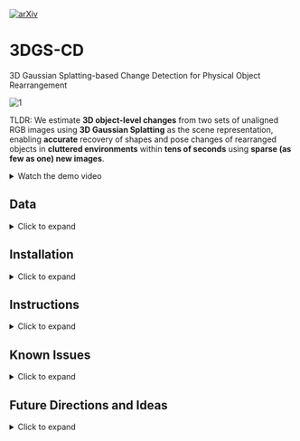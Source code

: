 [![arXiv](https://img.shields.io/badge/arXiv-2411.03706-b31b1b.svg)](https://arxiv.org/abs/2411.03706)
# 3DGS-CD
3D Gaussian Splatting-based Change Detection for Physical Object Rearrangement

![1](https://github.com/user-attachments/assets/659806cd-d127-48aa-addb-771db4458926)


TLDR: We estimate **3D object-level changes** from two sets of unaligned RGB images using **3D Gaussian Splatting** as the scene representation, enabling **accurate** recovery of shapes and pose changes of rearranged objects in **cluttered environments** within **tens of seconds** using **sparse (as few as one) new images**.

<details>
  <summary>Watch the demo video</summary>

[![Watch the video](https://via.placeholder.com/100)](https://github.com/user-attachments/assets/ef073079-6bed-4a06-8f0e-4e765a5fd680)

</details>

## Data


<details>
  <summary>Click to expand</summary>
<p>&nbsp;</p>

The **3DGS-CD dataset** can be found [here](https://drive.google.com/drive/folders/1OPUu643bkbAoryASNMi8_iDJGnypotc0?usp=drive_link).
All the RGB images have been pre-processed (i.e. downscaled and undistorted).
Below is the structure of the data folder:
```
scene_name
  - rgb: Pre-change images
  - rgb_new: Post-change images
    - Images at indices 0, 2, 4, ... are used for change detection
    - Images at indices 1, 3, 5, ... are used for evaluation
  - masks_gt: Ground truth change masks for evaluation images
  - nerfstudio_models: Pre-change 3DGS model weights
  - config.yml: Config file for the pre-change 3DGS model
  - transforms.json: Pre- and post-change camera poses in NerfStudio format
  - configs.json: Hyper-parameters
```
</details>


## Installation

<details>
  <summary>Click to expand</summary>

### 1. Install nerfstudio dependencies

#### 1.0 Create conda environment

```bash
conda create --name gscd -y python=3.8
conda activate gscd
pip install --upgrade pip
```

#### 1.1 Install CUDA dependencies

Install PyTorch with CUDA and [tiny-cuda-nn](https://github.com/NVlabs/tiny-cuda-nn).
`cuda-toolkit` is required for building `tiny-cuda-nn`.

For CUDA 11.8:

```bash
pip install torch==2.1.2+cu118 torchvision==0.16.2+cu118 --extra-index-url https://download.pytorch.org/whl/cu118

conda install -c "nvidia/label/cuda-11.8.0" cuda-toolkit
pip install ninja git+https://github.com/NVlabs/tiny-cuda-nn/#subdirectory=bindings/torch
```

See [Dependencies](https://github.com/nerfstudio-project/nerfstudio/blob/main/docs/quickstart/installation.md#dependencies)
in the Installation documentation for more.

#### 1.2 Install nerfstudio dependencies

```
git clone https://github.com/520xyxyzq/3DGS-CD.git 3dgscd
cd 3dgscd
pip install --upgrade pip setuptools
pip install -e .
```

### 2. Install 3DGS-CD dependencies

#### 2.1 Install EfficientSAM

Follow EfficientSAM [instructions](https://github.com/yformer/EfficientSAM)

**OR** if you prefer pip install:

```bash
pip install git+https://github.com/yformer/EfficientSAM.git@c9408a74b1db85e7831977c66e9462c6f4891729
```
Download the EfficientSAM model weight from [here](https://github.com/yformer/EfficientSAM/blob/main/weights/efficient_sam_vits.pt.zip) and change line 21 of [this file](https://github.com/yformer/EfficientSAM/blob/main/efficient_sam/build_efficient_sam.py) in your python lib to point to the downloaded weight. 

#### 2.2 Install HLoc

```bash
pip install git+https://github.com/cvg/Hierarchical-Localization.git@73a3cb0f59659306eb6c15c7213137b2196c5ceb
```
#### 2.3 Install LightGlue

```bash
pip install git+https://github.com/cvg/LightGlue@035612541779b17897aa06d6ff19cb4060111616
```

</details>

## Instructions
<details>
  <summary>Click to expand</summary>

### Run on our data

```
python nerfstudio/scripts/change_det.py \
  --config <data_folder>/<scene_name>/config.yml \
  --transform <data_folder>/<scene_name>/transforms.json \
  --output <data_folder>/<scene_name> \
  --ckpt <data_folder>/<scene_name>/nerfstudio_models/
```

**NOTE**: 
1. All output masks are saved under `<data_folder>/<scene_name>/masks_new/`. The `mask_*.png` files are the object move-out masks (previous location), and the `mask_new_*.png` files are the move-in masks (new location).
2. We have uploaded the pre-change 3DGS models with the data. This means you do not need to train the pre-change 3DGS models.
3. The post-change camera pose estimation is already handled for you, and the poses are stored in the `transforms.json` file.


### Run on custom data

#### 1. Data capture:

(1) Use your camera (tested with iPhone-13 mini camera) to capture >150 images for your scene.

(2) Make object-level changes, such as removing or moving an object.

(3) Capture 1~10 images of the changed state of the scene at different angles.

(4) Upload your images to your favorite folder, e.g. `<data_folder>/<scene_name>/`.

(5) Organize them in the following data structure:

```
scene_name
  - rgb: pre-change images
  - rgb_new: post-change images
```

**NOTE:**
1. When capturing *pre-change* images, try to sufficiently cover your scene to make sure the pre-change 3DGS has a reasonable rendering quality for novel views.
2. When capturing *pre-change* images, try to include the object you plan to move/remove in all images.
3. When capturing *post-change* images, make sure most 3D changes (both old and new object 3D locations) are visible to the images.
4. We recommend starting with a simple case where a single object moves.

#### 2. Data Processing

Process and downscale the captured images using [this script](scripts/process_iphone_data.sh).

**NOTE:**
1. Remember to update the default parameters at the top of this script.

#### 3. Run our method

Run our method using [this script](scripts/real_gsplat_train.sh).

**NOTE:**
1. Remember to update the default parameters at the top of this script.
2. Modify `TRAIN_IDX` to indices of images in `rgb_new` you want to use for change detection.

</details>

## Known Issues
<details>
  <summary>Click to expand</summary>

### Parameter tuning
If the data is not captured carefully, our method can be sensitive to hyperparameters. Below are the key parameters we recommend tuning first:

```
mask_refine_sparse_view
  - Expand EfficientSAM box prompt for 2D change detection
  - 0.0 should be a good starting point
  - Increase if 2D change detection fails
pre_train_pred_bbox_expand
  - Expand EfficientSAM box prompt for 2D segmentation on the pre-change view (for removed/moved objects)
  - 0.05 should be a good starting point
  - Increase if 2D segmentation fails
proj_check_cutoff
  - Cutoff for multi-view mask fusion
  - 0.9 should be a good starting point
  - Increase if unwanted parts are included in the 3D segmentation volume.
  - Decrease if missing parts in the 3D segmentation volume
```

### Bug!
It wouldn’t be surprising if a bug slipped in somewhere in the pipeline. If you catch a bug, please [submit a PR](https://github.com/520xyxyzq/3DGS-CD/pulls) or open an issue to let us know.

**NOTE:**
1. Please include your debug information before reporting a bug.
2. Add `--debug` to [this line](https://github.com/520xyxyzq/3DGS-CD/blob/853b8621ce41715e366b456bebe28b34a8ad0340/scripts/real_gsplat_train.sh#L173) to enable debugging. Also remember to change [this line](https://github.com/520xyxyzq/3DGS-CD/blob/853b8621ce41715e366b456bebe28b34a8ad0340/nerfstudio/scripts/change_det.py#L76) to your debug folder.



</details>


## Future Directions and Ideas
<details>
  <summary>Click to expand</summary>

<p>&nbsp;</p>

We’re excited about the future directions this work inspires and enables! Below, we highlight some promising research opportunities. If you're interested in exploring any of these, feel free to reach out—we’d love to chat!

### Sparse-view 3DGS-CD
Can we detect 3D changes with just 4 pre-change images and 4 post-change images?!

### 3DGS-CD enables robot workspace reset

Wouldn’t it be cool if your robot could automatically reset your tabletop every time you make a mess? Check out the simple simulated demo in Section V.B of our paper!

### Fast radiance field model update to reflect 3D changes

No need to recapture data and wait 30 minutes to retrain a radiance field model just because something moved in the scene. Let’s update it based on the estimated changes! Check out the [NeRF-Update](https://arxiv.org/pdf/2403.11024) paper and Section V.C of our paper.

### Non-rigid 3DGS-CD

Let's estimate non-rigid object transformations!

</details>



